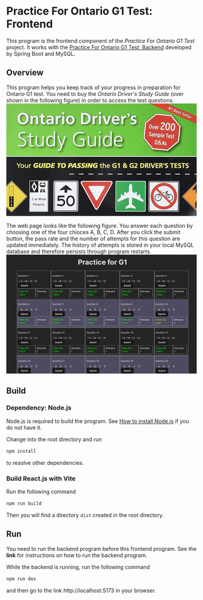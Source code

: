 # Practice For Ontario G1 Test: Frontend

This program is the frontend component of the *Practice For Ontario G1 Test* project. It works with the [Practice For Ontario G1 Test: Backend](https://github.com/joejeye/g1practice-backend) developed by Spring Boot and MySQL.

## Overview

This program helps you keep track of your progress in preparation for Ontario G1 test. You need to buy the *Ontario Driver's Study Guide* (over shown in the following figure) in order to access the test questions.
![Cover of Ontario Driver's Study Guide](./src/assets/81N2MiKLAiL._SX679_.jpg "Cover of Ontario Driver's Study Guide")

The web page looks like the following figure. You answer each question by choosing one of the four chioces A, B, C, D. After you click the submit button, the pass rate and the number of attempts for this quesiton are updated immediately. The history of attempts is stored in your local MySQL database and therefore persists through program restarts.
![sample webpage](./src/assets/sample_webpage.png)

## Build

### Dependency: Node.js
Node.js is required to build the program. See [How to install Node.js](https://nodejs.org/en/learn/getting-started/how-to-install-nodejs) if you do not have it.

Change into the root directory and run
```sh
npm install
```
to resolve other dependencies.

### Build React.js with Vite

Run the following command
```sh
npm run build
```
Then you will find a directory `dist` created in the root directory.

## Run

You need to run the backend program before this frontend program. See the **link** for instructions on how to run the backend program.

While the backend is running, run the following command
```sh
npm run dev
```
and then go to the link http://localhost:5173 in your browser.